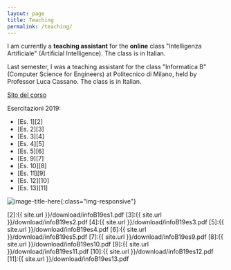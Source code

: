 ```yaml
---
layout: page
title: Teaching
permalink: /teaching/
---
```

I am currently a **teaching assistant** for the **online** class "Intelligenza Artificiale" (Artificial Intelligence). The class is in Italian.

Last semester, I was a teaching assistant for the class "Informatica B" (Computer Science for Engineers) at Politecnico di Milano, held by Professor Luca Cassano. The class is in Italian.

[Sito del corso][1]


Esercitazioni  2019:
* [Es. 1][2]
* [Es. 2][3]
* [Es. 3][4]
* [Es. 4][5]
* [Es. 5][6]
* [Es. 9][7]
* [Es. 10][8]
* [Es. 11][9]
* [Es. 12][10]
* [Es. 13][11]

![image-title-here](../images/poli.jpg){:class="img-responsive"}

[1]:http://cassano.faculty.polimi.it/InformaticaB.html
[2]:{{ site.url }}/download/infoB19es1.pdf
[3]:{{ site.url }}/download/infoB19es2.pdf
[4]:{{ site.url }}/download/infoB19es3.pdf
[5]:{{ site.url }}/download/infoB19es4.pdf
[6]:{{ site.url }}/download/infoB19es5.pdf
[7]:{{ site.url }}/download/infoB19es9.pdf
[8]:{{ site.url }}/download/infoB19es10.pdf
[9]:{{ site.url }}/download/infoB19es11.pdf
[10]:{{ site.url }}/download/infoB19es12.pdf
[11]:{{ site.url }}/download/infoB19es13.pdf

